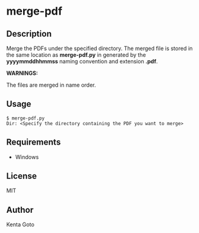 # merge-pdf 

## Description  
Merge the PDFs under the specified directory. The merged file is stored in the same location as **merge-pdf.py** in generated by the **yyyymmddhhmmss** naming convention and extension **.pdf**.  

**WARNINGS:**  

The files are merged in name order.

## Usage  
```
$ merge-pdf.py
Dir: <Specify the directory containing the PDF you want to merge>
```

## Requirements  
- Windows  

## License
MIT

## Author  
Kenta Goto
